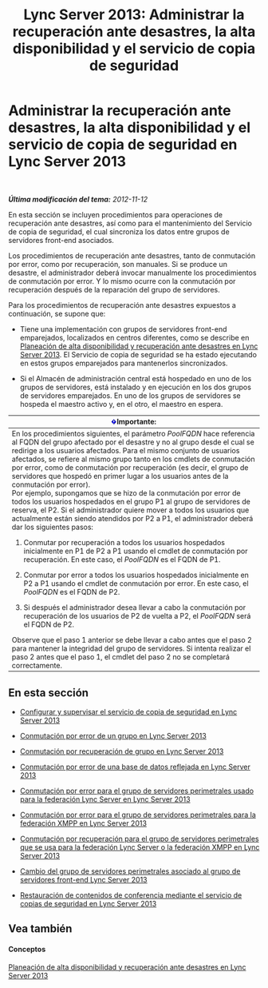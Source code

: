 ﻿---
title: 'Lync Server 2013: Administrar la recuperación ante desastres, la alta disponibilidad y el servicio de copia de seguridad'
TOCTitle: Administrar la recuperación ante desastres, la alta disponibilidad y el servicio de copia de seguridad en Lync Server 2013
ms:assetid: f4cd36fb-ffd6-48fa-b761-e11b3bcff91a
ms:mtpsurl: https://technet.microsoft.com/es-es/library/JJ721939(v=OCS.15)
ms:contentKeyID: 49889817
ms.date: 01/07/2017
mtps_version: v=OCS.15
ms.translationtype: HT
---

# Administrar la recuperación ante desastres, la alta disponibilidad y el servicio de copia de seguridad en Lync Server 2013

 

_**Última modificación del tema:** 2012-11-12_

En esta sección se incluyen procedimientos para operaciones de recuperación ante desastres, así como para el mantenimiento del Servicio de copia de seguridad, el cual sincroniza los datos entre grupos de servidores front-end asociados.

Los procedimientos de recuperación ante desastres, tanto de conmutación por error, como por recuperación, son manuales. Si se produce un desastre, el administrador deberá invocar manualmente los procedimientos de conmutación por error. Y lo mismo ocurre con la conmutación por recuperación después de la reparación del grupo de servidores.

Para los procedimientos de recuperación ante desastres expuestos a continuación, se supone que:

  - Tiene una implementación con grupos de servidores front-end emparejados, localizados en centros diferentes, como se describe en [Planeación de alta disponibilidad y recuperación ante desastres en Lync Server 2013](lync-server-2013-planning-for-high-availability-and-disaster-recovery.md). El Servicio de copia de seguridad se ha estado ejecutando en estos grupos emparejados para mantenerlos sincronizados.

  - Si el Almacén de administración central está hospedado en uno de los grupos de servidores, está instalado y en ejecución en los dos grupos de servidores emparejados. En uno de los grupos de servidores se hospeda el maestro activo y, en el otro, el maestro en espera.

<table>
<colgroup>
<col style="width: 100%" />
</colgroup>
<thead>
<tr class="header">
<th><img src="images/Gg425917.important(OCS.15).gif" title="important" alt="important" />Importante:</th>
</tr>
</thead>
<tbody>
<tr class="odd">
<td>En los procedimientos siguientes, el parámetro <em>PoolFQDN</em> hace referencia al FQDN del grupo afectado por el desastre y no al grupo desde el cual se redirige a los usuarios afectados. Para el mismo conjunto de usuarios afectados, se refiere al mismo grupo tanto en los cmdlets de conmutación por error, como de conmutación por recuperación (es decir, el grupo de servidores que hospedó en primer lugar a los usuarios antes de la conmutación por error).<br />
Por ejemplo, supongamos que se hizo de la conmutación por error de todos los usuarios hospedados en el grupo P1 al grupo de servidores de reserva, el P2. Si el administrador quiere mover a todos los usuarios que actualmente están siendo atendidos por P2 a P1, el administrador deberá dar los siguientes pasos:
<ol>
<li><p>Conmutar por recuperación a todos los usuarios hospedados inicialmente en P1 de P2 a P1 usando el cmdlet de conmutación por recuperación. En este caso, el <em>PoolFQDN</em> es el FQDN de P1.</p></li>
<li><p>Conmutar por error a todos los usuarios hospedados inicialmente en P2 a P1 usando el cmdlet de conmutación por error. En este caso, el <em>PoolFQDN</em> es el FQDN de P2.</p></li>
<li><p>Si después el administrador desea llevar a cabo la conmutación por recuperación de los usuarios de P2 de vuelta a P2, el <em>PoolFQDN</em> será el FQDN de P2.</p></li>
</ol>
Observe que el paso 1 anterior se debe llevar a cabo antes que el paso 2 para mantener la integridad del grupo de servidores. Si intenta realizar el paso 2 antes que el paso 1, el cmdlet del paso 2 no se completará correctamente.</td>
</tr>
</tbody>
</table>


## En esta sección

  - [Configurar y supervisar el servicio de copia de seguridad en Lync Server 2013](lync-server-2013-configuring-and-monitoring-the-backup-service.md)

  - [Conmutación por error de un grupo en Lync Server 2013](lync-server-2013-failing-over-a-pool.md)

  - [Conmutación por recuperación de grupo en Lync Server 2013](lync-server-2013-failing-back-a-pool.md)

  - [Conmutación por error de una base de datos reflejada en Lync Server 2013](lync-server-2013-failing-over-a-mirrored-database.md)

  - [Conmutación por error para el grupo de servidores perimetrales usado para la federación Lync Server en Lync Server 2013](lync-server-2013-failing-over-the-edge-pool-used-for-lync-server-federation.md)

  - [Conmutación por error para el grupo de servidores perimetrales para la federación XMPP en Lync Server 2013](lync-server-2013-failing-over-the-edge-pool-used-for-xmpp-federation.md)

  - [Conmutación por recuperación para el grupo de servidores perimetrales que se usa para la federación Lync Server o la federación XMPP en Lync Server 2013](lync-server-2013-failing-back-the-edge-pool-used-for-lync-server-federation-or-xmpp-federation.md)

  - [Cambio del grupo de servidores perimetrales asociado al grupo de servidores front-end Lync Server 2013](lync-server-2013-changing-the-edge-pool-associated-with-a-front-end-pool.md)

  - [Restauración de contenidos de conferencia mediante el servicio de copias de seguridad en Lync Server 2013](lync-server-2013-restoring-conference-contents-using-the-backup-service.md)

## Vea también

#### Conceptos

[Planeación de alta disponibilidad y recuperación ante desastres en Lync Server 2013](lync-server-2013-planning-for-high-availability-and-disaster-recovery.md)

